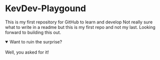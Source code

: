 # KevDev-Playgound
This is my first repository for GitHub to learn and develop 
Not really sure what to write in a readme but this is my first repo and not my last. Looking forward to building this out.


<details open>
<summary>Want to ruin the surprise?</summary>
<br>
Well, you asked for it!
</details>
